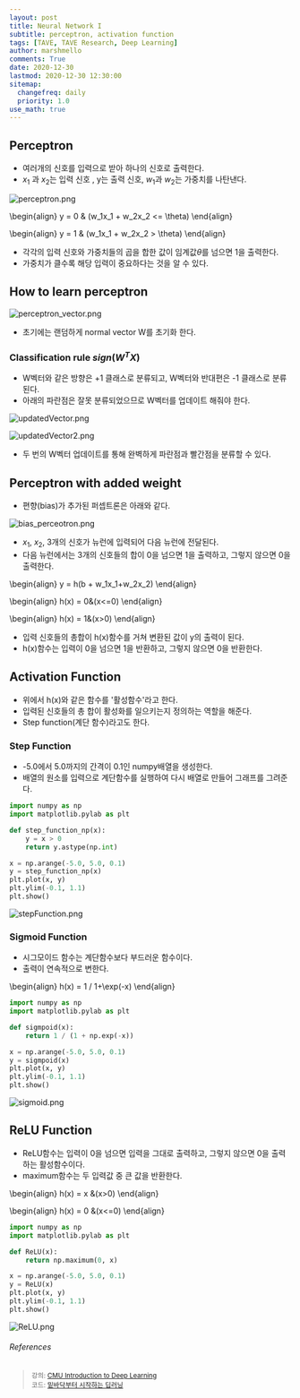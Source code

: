 ```yaml
---
layout: post
title: Neural Network I
subtitle: perceptron, activation function
tags: [TAVE, TAVE Research, Deep Learning]
author: marshmello
comments: True
date: 2020-12-30
lastmod: 2020-12-30 12:30:00
sitemap:
  changefreq: daily
  priority: 1.0
use_math: true
---
```


## Perceptron

- 여러개의 신호를 입력으로 받아 하나의 신호로 출력한다.
- $x_1$ 과 $x_2$는 입력 신호 , y는 출력 신호, $w_1$과 $w_2$는 가중치를 나탄낸다.

![perceptron.png](/assets/img/posts/TaveResearch/neuralN1/perceptron.png)

\begin{align}
y = 0 & (w_1x_1 + w_2x_2 <= \theta)
\end{align}

\begin{align}
y = 1 & (w_1x_1 + w_2x_2 > \theta)
\end{align}

- 각각의 입력 신호와 가중치들의 곱을 합한 값이 임계값$\theta$를 넘으면 1을 출력한다.
- 가중치가 클수록 해당 입력이 중요하다는 것을 알 수 있다.

## How to learn perceptron

![perceptron_vector.png](/assets/img/posts/TaveResearch/neuralN1/perceptron_vector.png)

- 초기에는 랜덤하게 normal vector W를 초기화 한다.

### Classification rule $sign(W^TX)$

- W벡터와 같은 방향은 +1 클래스로 분류되고, W벡터와 반대편은 -1 클래스로 분류된다.
- 아래의 파란점은 잘못 분류되었으므로 W벡터를 업데이트 해줘야 한다.

![updatedVector.png](/assets/img/posts/TaveResearch/neuralN1/updatedVector.png)

![updatedVector2.png](/assets/img/posts/TaveResearch/neuralN1/updatedVector2.png)

- 두 번의 W벡터 업데이트를 통해 완벽하게 파란점과 빨간점을 분류할 수 있다.

## Perceptron with added weight

- 편향(bias)가 추가된 퍼셉트론은 아래와 같다.

![bias_perceotron.png](/assets/img/posts/TaveResearch/neuralN1/bias_perceotron.png)

- $x_1$, $x_2$, 3개의 신호가 뉴런에 입력되어 다음 뉴런에 전달된다.
- 다음 뉴런에서는 3개의 신호들의 합이 0을 넘으면 1을 출력하고, 그렇지 않으면 0을 출력한다.

\begin{align}
y = h(b + w_1x_1+w_2x_2)
\end{align}

\begin{align}
h(x) = 0&(x<=0)
\end{align}

\begin{align}
h(x) = 1&(x>0)
\end{align}

- 입력 신호들의 총합이 h(x)함수를 거쳐 변환된 값이 y의 출력이 된다.
- h(x)함수는 입력이 0을 넘으면 1을 반환하고, 그렇지 않으면 0을 반환한다.

## Activation Function

- 위에서 h(x)와 같은 함수를 '활성함수'라고 한다.
- 입력된 신호들의 총 합이 활성화를 일으키는지 정의하는 역할을 해준다.
- Step function(계단 함수)라고도 한다.

### Step Function

- -5.0에서 5.0까지의 간격이 0.1인 numpy배열을 생성한다.
- 배열의 원소를 입력으로 계단함수를 실행하여 다시 배열로 만들어 그래프를 그려준다.

```python
import numpy as np
import matplotlib.pylab as plt

def step_function_np(x):
    y = x > 0
    return y.astype(np.int)

x = np.arange(-5.0, 5.0, 0.1)
y = step_function_np(x)
plt.plot(x, y)
plt.ylim(-0.1, 1.1)
plt.show()
```

![stepFunction.png](/assets/img/posts/TaveResearch/neuralN1/stepFunction.png)

### Sigmoid Function

- 시그모이드 함수는 계단함수보다 부드러운 함수이다.
- 출력이 연속적으로 변한다.

\begin{align}
h(x) = 1 / 1+\exp(-x)
\end{align}

```python
import numpy as np
import matplotlib.pylab as plt

def sigmpoid(x):
    return 1 / (1 + np.exp(-x))

x = np.arange(-5.0, 5.0, 0.1)
y = sigmpoid(x)
plt.plot(x, y)
plt.ylim(-0.1, 1.1)
plt.show()
```

![sigmoid.png](/assets/img/posts/TaveResearch/neuralN1/sigmoid.png)

## ReLU Function

- ReLU함수는 입력이 0을 넘으면 입력을 그대로 출력하고, 그렇지 않으면 0을 출력하는 활성함수이다.
- maximum함수는 두 입력값 중 큰 값을 반환한다.

\begin{align}
h(x) = x &(x>0)
\end{align}

\begin{align}
h(x) = 0 &(x<=0)
\end{align}

```python
import numpy as np
import matplotlib.pylab as plt

def ReLU(x):
    return np.maximum(0, x)

x = np.arange(-5.0, 5.0, 0.1)
y = ReLU(x)
plt.plot(x, y)
plt.ylim(-0.1, 1.1)
plt.show()
```

![ReLU.png](/assets/img/posts/TaveResearch/neuralN1/ReLU.png)

###### References

> <sub>강의: [CMU Introduction to Deep Learning](https://deeplearning.cs.cmu.edu/F20/index.html)</sub>  
> <sub>코드: [밑바닥부터 시작하는 딥러닝](https://www.hanbit.co.kr/store/books/look.php?p_code=B8475831198)</sub>
